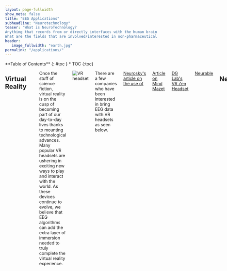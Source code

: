 ```yaml
---
layout: page-fullwidth
show_meta: false
title: "EEG Applications"
subheadline: "Neurotechnology"
teaser: "What is NeuroTechnology?
Anything that records from or directly interfaces with the human brain. For the time being, we are excluding technologies that rely on downstream signals like EMG (muscles) and EKG (heartrate).
What are the fields that are involved/interested in non-pharmaceutical Neurotech?"
header:
   image_fullwidth: "earth.jpg"
permalink: "/applications/"
---
```

<div class="row">
<div class="medium-4 medium-push-8 columns" markdown="1">
<div class="panel radius" markdown="1">
**Table of Contents**
{: #toc }
*  TOC
{:toc}
</div>
</div><!-- /.medium-4.columns -->


<div class="medium-8 medium-pull-4 columns" markdown="1">

## Virtual Reality
<hr>

Once the stuff of science fiction, virtual reality is on the cusp of becoming part of our day-to-day lives thanks to mounting technological advances. Many popular VR headsets are ushering in exciting new ways to play and interact with the world. As these devices continue to evolve, we believe that EEG algorithms can add the extra layer of immersion needed to truly complete the virtual reality experience.

![VR headset](../images/vr-gadget.jpg)

There are a few companies who have been interested in bring EEG data with VR headsets as seen below.

[Neurosky's article on the use of ](http://neurosky.com/2016/04/a-new-virtual-reality-the-rise-of-vr-headsets-eeg/)

[Article on Mind Mazet](http://www.theverge.com/2015/3/3/8136405/mind-maze-mind-leap-thought-reading-virtual-reality-headset)

[DG Lab's VR Zen Headset](https://www.cnet.com/news/this-vr-headset-is-designed-to-let-you-find-your-zen/)

[Neurable](http://neurable.com/)


## NeuroEntertainment
<hr>

#### Neurogaming

[NeuroSky has a list of games which it released to go along with its headset](http://store.neurosky.com/collections/apps/games)

#### NeuroToys

There have been multiple manufacturers of BCI toys.

[Puzzlebox has various devices BCI devices](https://puzzlebox.io/)

There are also Star Wars-themed toys! [Learn more.](http://starwarsscience.com/product/the-force-trainer-ii-hologram-experience/)

## Security
<hr>

#### Brain based authentication

EEG Biometric is a growing field which looks at how we can use your eeg activity to be able to identify someone. Similar to one's fingerprint, your brain activity can be used as a form of authentication. The most common forms of Brain Authentication are using resting state brain activity or a visual evoked potential task. For more information on Brain Based Authentication, check out this DEF CON talk. 

<iframe width="560" height="315" src="https://www.youtube.com/watch?v=frAhjtnvkqs" frameborder="0" allowfullscreen></iframe>



## Biofeedback Therapy
<hr>

#### Anxiety

Electroencephalography (EEG) feedback, also known as neurofeedback or neurotherapy, was originally developed as a relaxation technique related to meditation (Kamiya, 1969; Michael, Krishnaswamy, & Mohamed, 2005). EEG involves measuring the general patterns of activity of the brain and can be used as a diagnostic assistant (usually via quantitative EEG or qEEG) or feedback tool (Hammond, 2010, 2011). Feedback can be auditory or visual, even in the form of a computer game. In this way, participants learn to regulate specific frequencies of cortical activity. As a feedback therapy, it has been used in many different psychological and medical disorders, including attention deficit-hyperactivity disorder, autism spectrum disorder, and substance use disorder (Myers & Young, 2012). It has also been used to treat the more cognitive components of anxiety disorders and may be more effective in those disorders in which the cognitive experience is central, such as generalized anxiety disorder (Schoenberg & David, 2014). Most practitioners claim there is little to no short-or long-term risk involved in neurofeedback, but some caution that to minimize risk it is critical to individualize treatment using qEEG because of the heterogeneity of EEG presentations of various disorders and comorbidities (Hammond, 2010; Walker, 2010).

[https://concept.journals.villanova.edu/article/view/1831/1754](https://concept.journals.villanova.edu/article/view/1831/1754)
[https://www.ncbi.nlm.nih.gov/pubmedhealth/PMH0070200/](https://www.ncbi.nlm.nih.gov/pubmedhealth/PMH0070200/)
[http://www.sciencedirect.com/science/article/pii/S1877042811018465](http://www.sciencedirect.com/science/article/pii/S1877042811018465)



#### Sleep Improvement

Sleep research has been using EEG's for a long time. Recently, startups have been leveraging consumer grade eeg designs to measure the quality of your sleep. 

[https://iwinks.org/](https://iwinks.org/)

[https://neuroon.com/sleep-tracking/](https://neuroon.com/sleep-tracking/)

[http://sleepshepherd.com/](http://sleepshepherd.com/)


#### ADHD

Although a contraverisal [use case](http://journals.sagepub.com/doi/abs/10.1177/155005940904000311), there are many neurfeedback clinics and few companies who have created solutions which want to use Neurofeedback to help manage ADHD.  

[http://www.akiliinteractive.com/](http://www.akiliinteractive.com/)
[Attentiv](http://attentiv.com/)


#### PTSD

PTSD Neuofeedback has been studied for over [25 years](http://charleston.braincoretherapy.com/wp-content/uploads/2014/01/PENISTON-PTSD.pdf). A lot of the studies focus on getting the participants to generate alpha wave activity which is associated with being in a relaxed state. 

[http://onlinelibrary.wiley.com/doi/10.1111/acps.12229/full](http://onlinelibrary.wiley.com/doi/10.1111/acps.12229/full)


## Cognitive Training
<hr>

#### Brain Ageing

Cognitivecontrol is defined by a set of neural processes that allow us to interact with our complex environment in a goal-directed manner. Humans regularly challenge these control processes when attempting to simultaneously accomplish multip le goals (multitasking), generat- ing interference as the result of fundamental information processing limitations. It is clear that multitasking behaviour has become ubiquitous in today’s technologically dense world, and substantial evidence has accrued regarding multit asking difficulties and cognitive control deficits in our ageing population. Here we show that multi- tasking performance, as assessed with a custom-designed three- dimensional video game (NeuroRacer), exhibits a linear age-related decline from 20 to 79 years of age. By playing an adaptive version of NeuroRacer in multitasking training mode, older adults (60 to 85 years old) reduced multitasking costs compared to both an active control group and a no-contact control group, attaining levels beyond those achieved by untrained 20-year-old participants, with gains persisting for 6 months. Furthermore, age-related deficits in neural signatures of cognitive control, as measured with electroencephalo- graphy, were remediated by multitasking training (enhanced midline frontal theta power and frontal–post erior theta coherence). Critically, thistraining resulted in performance benefits thatextended to untrained cognitive control abilities (enhanced sustained attention and working memory), with an increase in midline frontal theta power predicting the training-induced boost in sustained attention and preservation of multitasking improvement 6 months later. These findings highlight the robust plasticity of the prefrontal cognitive control system in the ageing brain, and provide the first evidence, to our knowledge, ofhowacustom-designedvideogamecanbeusedtoassesscognitive abilities across the lifespan, evaluate underlying neural mechanisms, and serve as a powerful tool for cognitive enhancement.

[http://gazzaleylab.ucsf.edu/wp-content/uploads/2014/09/Anguera_Nature_2013-Video-game-training-enhances-cognitive-control-in-older-adults.pdf](http://gazzaleylab.ucsf.edu/wp-content/uploads/2014/09/Anguera_Nature_2013-Video-game-training-enhances-cognitive-control-in-older-adults.pdf)

#### Early Development

In human participants, the intensive practice of particular cognitive activities can induce sustained improvements in cognitive performance, which in some cases transfer to benefits on untrained activities. Despite the growing body of research examining the behavioral effects of cognitive training in children, no studies have explored directly the neural basis of these training effects in a systematic, controlled fashion. Therefore, the impact of training on brain neurophysiology in childhood, and the mechanisms by which benefits may be achieved, are unknown. Here, we apply new methods to examine dynamic neurophysiological connectivity in the context of a randomized trial of adaptive working memory training undertaken in children. After training, connectivity between frontoparietal networks and both lateral occipital complex and inferior temporal cortex was altered. Furthermore, improvements in working memory after training were associated with increased strength of neural connectivity at rest, with the magnitude of these specific neurophysiological changes being mirrored by individual gains in untrained working memory performance.

[http://www.jneurosci.org/content/35/16/6277](http://www.jneurosci.org/content/35/16/6277)


#### Mindfulness

In this study, we tested whether functional connectivity is altered in childhood by intensive working memory training and, if so, whether intrinsic changes in connectivity “at rest” are associated with any improvements in children's memory capacity. To test these hypotheses, 27 typically developing children, aged 8–11 years old, completed 20 sessions of computerized working memory training at home. Children were randomly assigned to an adaptive or placebo condition. Before and after training, all children underwent a 9 min resting state magnetoencephalography (MEG) scan and completed standardized assessments of short-term and working memory. We then used resting-state MEG data to reconstruct electrophysiological oscillatory activity within the whole brain before and after training. Examining correlations in oscillatory activity allowed us to investigate whether cognitive training had any influence upon neurophysiological connections between frontoparietal networks and cortical areas typically recruited for working memory or attentional control and how these changes relate to gains in memory capacity measured outside the scanner.

[http://www.choosemuse.com/](http://www.choosemuse.com/)
[http://www.thync.com/](http://www.thync.com/)
[http://www.sciencedirect.com/science/article/pii/S0149763415002511](http://www.sciencedirect.com/science/article/pii/S0149763415002511)

#### Education

The study goal was to evaluate whether Electroencephalog-
raphy (EEG) estimates of attention and cognitive workload captured as
students solved math problems could be used to predict success or fail-
ure at solving the problems. Students (N = 16) solved a series of SAT
math problems while wearing an EEG headset that generated estimates
of sustained attention and cognitive workload each second. Students also
reported on their level of frustration and the perceived diculty of each
problem. Results from a Support Vector Machine (SVM) training indi-
cated that problem outcomes could be correctly predicted from the com-
bination of attention and workload signals at rates better than chance.
EEG data were also correlated with students' self-report of problem dif-
 culty. Findings suggest that relatively non-intrusive EEG technologies
could be used to improve the ecacy of tutoring systems.

[http://www.cs.arizona.edu/people/fcirett/umap_eeg.pdf](http://www.cs.arizona.edu/people/fcirett/umap_eeg.pdf)
[http://www.advancedbrainmonitoring.com/neurotechnology/applications/accelerated-learning/](http://www.cs.arizona.edu/people/fcirett/umap_eeg.pdf)

### Stage performance improvement

[http://journals.lww.com/neuroreport/Abstract/2003/07010/Ecological_validity_of_neurofeedback___modulation.6.aspx](http://journals.lww.com/neuroreport/Abstract/2003/07010/Ecological_validity_of_neurofeedback___modulation.6.aspx)




## Rehabilitation
<hr>

#### tDCS

Transcranial direct current stimulation (tDCS) is a technique of noninvasive cortical stimulation allowing significant modification of brain functions. Clinical application of this technique was reported for the first time in March 2005. This paper presents a detailed list of the 340 articles (excluding single case reports) which have assessed the clinical effect of tDCS in patients, at least when delivered to cortical targets. The reviewed conditions were: pain syndromes, Parkinson's disease, dystonia, cerebral palsy, post-stroke limb motor impairment, post-stroke neglect, post-stroke dysphagia, post-stroke aphasia, primary progressive aphasia, multiple sclerosis, epilepsy, consciousness disorders, Alzheimer's disease and other types of dementia, tinnitus, depression, auditory hallucinations and negative symptoms of schizophrenia, addiction and craving, autism, and attention disorders. The following data were collected: (i) clinical condition; (ii) study design; (iii) sample size; (iv) anode and cathode locations; (v) stimulation intensity and electrode area; (vi) number and duration of sessions; (vii) clinical outcome measures and results. This article does not include any meta-analysis and aims simply at providing a comprehensive overview of the raw data reported in this field to date, as an aid to researchers.

[http://www.sciencedirect.com/science/article/pii/S0987705316303525](http://www.sciencedirect.com/science/article/pii/S0987705316303525)

#### Stroke Recovery

Using EEG based neurofeedback (NF), the activity of the brain is modulated directly and, therefore, the cortical substrates of cognitive functions themselves. In the present study, we investigated the ability of stroke patients to control their own brain activity via NF and evaluated specific effects of different NF protocols on cognition, in particular recovery of memory.

About 70% of both patients and controls achieved distinct gains in NF performance leading to improvements in verbal short- and long-term memory, independent of the used NF protocol. The SMR patient group showed specific improvements in visuo-spatial short-term memory performance, whereas the Upper Alpha patient group specifically improved their working memory performance. NF training effects were even stronger than effects of traditional cognitive training methods in stroke patients. NF training showed no effects on other cognitive functions than memory.

[https://jneuroengrehab.biomedcentral.com/articles/10.1186/s12984-015-0105-6](https://jneuroengrehab.biomedcentral.com/articles/10.1186/s12984-015-0105-6)

#### Addiction

Neuroimaging techniques to measure the function and biochemistry of the human brain such as positron emission tomography (PET), proton magnetic resonance spectroscopy (1H MRS), and functional magnetic resonance imaging (fMRI), are powerful tools for assessing neurobiological mechanisms underlying the response to treatments in substance use disorders. Here, we review the neuroimaging literature on pharmacological and behavioral treatment in substance use disorder. We focus on neural effects of medications that reduce craving (e.g., naltrexone, bupropion hydrochloride, baclofen, methadone, varenicline) and that improve cognitive control (e.g., modafinil, N-acetylcysteine), of behavioral treatments for substance use disorders (e.g., cognitive bias modification training, virtual reality, motivational interventions) and neuromodulatory interventions such as neurofeedback and transcranial magnetic stimulation. A consistent finding for the effectiveness of therapeutic interventions identifies the improvement of executive control networks and the dampening of limbic activation, highlighting their values as targets for therapeutic interventions in substance use disorders.

[http://link.springer.com/article/10.1007/s11481-016-9680-y](http://link.springer.com/article/10.1007/s11481-016-9680-y)

#### Rett Syndrome

Rett syndrome (RS) is a childhood neurodevelopmental disorder characterized by a primary disturbance in neuronal development. Neurological abnormalities in RS are reflected in several behavioral and cognitive impairments such as stereotypies, loss of speech and hand skills, gait apraxia, irregular breathing with hyperventilation while awake, and frequent seizures. Cognitive training can enhance both neuropsychological and neurophysiological parameters. The aim of this study was to investigate whether behaviors and brain activity were modified by training in RS. The modifications were assessed in two phases: (a) after a short-term training (STT) session, i.e., after 30 min of training and (b) after long-term training (LTT), i.e., after 5 days of training.

Thirty-four girls with RS were divided into two groups: a training group (21 girls) who underwent the LTT and a control group (13 girls) that did not undergo LTT. The gaze and quantitative EEG (QEEG) data were recorded during the administration of the tasks. A gold-standard eye-tracker and a wearable EEG equipment were used. Results suggest that the participants in the STT task showed a habituation effect, decreased beta activity and increased right asymmetry. The participants in the LTT task looked faster and longer at the target, and show increased beta activity and decreased theta activity, while a leftward asymmetry was re-established. The overall result of this study indicates a positive effect of long-term cognitive training on brain and behavioral parameters in subject with RS.

[http://www.sciencedirect.com/science/article/pii/S0891422216300099](http://www.sciencedirect.com/science/article/pii/S0891422216300099)

## Diagnostics
<hr>

#### Concussion

In this study, we compared the brain activation profiles obtained from resting state Electroencephalographic (EEG) and Magnetoencephalographic (MEG) activity in six mild traumatic brain injury (mTBI) patients and five orthopedic controls, using power spectral density (PSD) analysis. We first estimated intracranial dipolar EEG/MEG sources on a dense grid on the cortical surface and then projected these sources on a standardized atlas with 68 regions of interest (ROIs). Averaging the PSD values of all sources in each ROI across all control subjects resulted in a normative database that was used to convert the PSD values of mTBI patients into z-scores in eight distinct frequency bands. We found that mTBI patients exhibited statistically significant overactivation in the delta, theta, and low alpha bands. Additionally, the MEG modality seemed to better characterize the group of individual subjects. These findings suggest that resting-state EEG/MEG activation maps may be used as specific biomarkers that can help with the diagnosis of and assess the efficacy of intervention in mTBI patients.

[http://ieeexplore.ieee.org/document/7319994/?arnumber=7319994](http://ieeexplore.ieee.org/document/7319994/?arnumber=7319994)

Mild traumatic brain injury (MTBI), or concussion, is one of the least understood injuries facing the neuroscience and sports medicine community today. The notion of transient dysfunction and rapid symptom resolution is misleading since symptom resolution is not indicative of injury resolution. Our working hypothesis is that there are residual postural and EEG abnormalities in concussed individuals that could be reliably assessed using appropriate research methodology. This paper presents combined postural and electroencephalographic (EEG) findings suggesting the persistent functional deficits in athletes suffering from MTBI. Twelve concussed athletes and twelve normal controls participated in the study. There was a decrease in EEG power in all bandwidths studied in concussed subjects, especially in standing postures. This was accompanied by sustained postural instability especially under the no vision testing condition. Overall, this study demonstrated the presence of long-term functional abnormalities in individuals suffering from mild traumatic brain injury.

[http://www.sciencedirect.com/science/article/pii/S0304394004015034](http://www.sciencedirect.com/science/article/pii/S0304394004015034)

#### Alzheimer’s

A growing body of evidence suggests that EEG analyses, including both resting state and event-related stimulation protocols, may be useful in early detection of neural signatures of dementia [1-6]. Moreover, EEG-based analysis shows potential for discriminating across dementia sub-types, including Alzheimer’s (AD), Mild Cognitive Impairment (MCI), Vascular dementias, and the Lewy Body Dementias (LBD) – including Parkinson’s Disease with Dementia (PDD) [1-6]. Although these approaches have been largely confined to university research investigations, if proven accurate, reliable, and scalable, the widespread use of EEG as a neuroimaging modality could provide an inexpensive, easy to implement alternative for early diagnosis and treatment outcome studies of the dementias.

[http://www.advancedbrainmonitoring.com/EEGbiomarkersforAlzheimersDisease](http://www.advancedbrainmonitoring.com/EEGbiomarkersforAlzheimersDisease)

Alzheimer's disease (AD) is the most common neurodegenerative disorder characterized by cognitive and intellectual deficits and behavior disturbance. The electroencephalogram (EEG) has been used as a tool for diagnosing AD for several decades. The hallmark of EEG abnormalities in AD patients is a shift of the power spectrum to lower frequencies and a decrease in coherence of fast rhythms. These abnormalities are thought to be associated with functional disconnections among cortical areas resulting from death of cortical neurons, axonal pathology, cholinergic deficits, etc. This article reviews main findings of EEG abnormalities in AD patients obtained from conventional spectral analysis and nonlinear dynamical methods. In particular, nonlinear alterations in the EEG of AD patients, i.e. a decreased complexity of EEG patterns and reduced information transmission among cortical areas, and their clinical implications are discussed. For future studies, improvement of the accuracy of differential diagnosis and early detection of AD based on multimodal approaches, longitudinal studies on nonlinear dynamics of the EEG, drug effects on the EEG dynamics, and linear and nonlinear functional connectivity among cortical regions in AD are proposed to be investigated. EEG abnormalities of AD patients are characterized by slowed mean frequency, less complex activity, and reduced coherences among cortical regions. These abnormalities suggest that the EEG has utility as a valuable tool for differential and early diagnosis of AD.

[http://www.sciencedirect.com/science/article/pii/S138824570400015X](http://www.sciencedirect.com/science/article/pii/S138824570400015X)

#### Minimally conscious state, PVS (coma)

We used functional magnetic resonance imaging to demonstrate preserved conscious awareness in a patient fulfilling the criteria for a diagnosis of vegetative state. When asked to imagine playing tennis or moving around her home, the patient activated predicted cortical areas in a manner indistinguishable from that of healthy volunteers.

[http://science.sciencemag.org/content/313/5792/1402](http://science.sciencemag.org/content/313/5792/1402)

#### Epilepsy


The detection of recorded epileptic seizure activity in EEG segments is crucial for the localization and classification of epileptic seizures. However, since seizure evolution is typically a dynamic and nonstationary process and the signals are composed of multiple frequencies, visual and conventional frequency-based methods have limited application. In this paper, we demonstrate the suitability of the time-frequency ( t-f) analysis to classify EEG segments for epileptic seizures, and we compare several methods for t- f analysis of EEGs. Short-time Fourier transform and several t-f distributions are used to calculate the power spectrum density (PSD) of each segment. The analysis is performed in three stages: 1) t-f analysis and calculation of the PSD of each EEG segment; 2) feature extraction, measuring the signal segment fractional energy on specific t-f windows; and 3) classification of the EEG segment (existence of epileptic seizure or not), using artificial neural networks. The methods are evaluated using three classification problems obtained from a benchmark EEG dataset, and qualitative and quantitative results are presented.

[http://ieeexplore.ieee.org/document/4801967/?arnumber=4801967](http://ieeexplore.ieee.org/document/4801967/?arnumber=4801967)

## Neural Prosthetics
<hr>

#### Robotic Limbs

Physicians and biomedical engineers from Johns Hopkins report what they believe is the first successful effort to wiggle fingers individually and independently of each other using a mind-controlled artificial “arm” to control the movement.

![Brain electrode array](../images/brain-electrode-array.png)

[http://www.hopkinsmedicine.org/news/media/releases/mind_controlled_prosthetic_arm_moves_individual_fingers_](http://www.hopkinsmedicine.org/news/media/releases/mind_controlled_prosthetic_arm_moves_individual_fingers_)

The US defence force announced last week that it has given a paralysed man the ability to 'feel' physical sensations through a prosthetic robotic hand that’s been directly connected to his brain. Having been paralysed for more than a decade due to a spinal cord injury, the man was able to identify when and which of his prosthetic fingers was being gently touched by an object - and all while blindfolded.

The technology points to a future where people with paralysed or missing limbs can not only get back the ability to manipulate objects and move about, but can also learn to sense which it is they’re touching.

[http://www.sciencealert.com/us-government-develops-mind-controlled-prosthetic-arm-with-the-sense-of-touch](http://www.sciencealert.com/us-government-develops-mind-controlled-prosthetic-arm-with-the-sense-of-touch)

![Open Bionics](../images/StarwarsBionics.jpg)

Bionic hands from Open Bionics.

[https://www.openbionics.com/](https://www.openbionics.com/)

#### Robot Control

EEG-based brain-controlled mobile robots can serve as powerful aids for severely disabled people in their daily life, especially to help them move voluntarily. In this paper, we provide a comprehensive review of the complete systems, key techniques, and evaluation issues of brain-controlled mobile robots along with some insights into related future research and development issues. We first review and classify various complete systems of brain-controlled mobile robots into two categories from the perspective of their operational modes. We then describe key techniques that are used in these brain-controlled mobile robots including the brain-computer interface techniques and shared control techniques. This description is followed by an analysis of the evaluation issues of brain-controlled mobile robots including participants, tasks and environments, and evaluation metrics. We conclude this paper with a discussion of the current challenges and future research directions.

[https://www.researchgate.net/publication/260623818_EEG-Based_Brain-Controlled_Mobile_Robots_A_Survey](https://www.researchgate.net/publication/260623818_EEG-Based_Brain-Controlled_Mobile_Robots_A_Survey)

#### Sensory Prosthetics

There are those who learn to use sound to compensate for their blindness as well as those who are deaf, but “hear” music by feeling its vibrations. Now, the BrainPort V100 takes these concepts to new heights by teaching the tongue to see. The recently FDA-approved device is only one of many new medical innovations attempting to take advantage of our brain’s plasticity — its ability to adapt and relearn new skills — as a way to overcome disabilities.

![Brainport](../images/brainport.png)

[http://www.medicaldaily.com/fda-approve-brainport-device-which-allows-blind-see-tongue-re-teaching-brain-overcome-339328](http://www.medicaldaily.com/fda-approve-brainport-device-which-allows-blind-see-tongue-re-teaching-brain-overcome-339328)

#### Cochlear Implants

A cochlear implant is a small, complex electronic device that can help to provide a sense of sound to a person who is profoundly deaf or severely hard-of-hearing. The implant consists of an external portion that sits behind the ear and a second portion that is surgically placed under the skin.

![cochlear implant](../images/cochlear-implant.jpg)

[https://www.nidcd.nih.gov/health/cochlear-implants](https://www.nidcd.nih.gov/health/cochlear-implants)

#### Retinal Prosthetics

The Argus® II Retinal Prosthesis System (“Argus II”) is also known as the bionic eye or the retinal implant. It is intended to provide electrical stimulation of the retina to induce visual perception in blind individuals with severe to profound Retinitis Pigmentosa.

[http://www.secondsight.com/](http://www.secondsight.com/)

#### Augmented Perception

Cyborg art, also known as cyborgism, is an emerging art movement that began in the mid-2000s in Britain. It is based on the creation and addition of new senses to the body via cybernetic implants and the creation of art works through new senses. Cyborg artworks are created by cyborg artists; artists whose senses have been voluntarily enhanced through cybernetic implants. Among the early artists shaping the cyborg art movement are Neil Harbisson, whose antenna implant allows him to perceive ultraviolet and infrared colours, and Moon Ribas whose implants in her elbows allow her to feel earthquakes and moonquakes.

[http://harbisson.com/](http://harbisson.com/)

#### Focus Enhancement

There

[http://foc.us/](http://foc.us/)

![focus tdcs](../images/focus-tdcs.jpg)


</div> <!-- end of content column -->
</div> <!-- end of row -->
